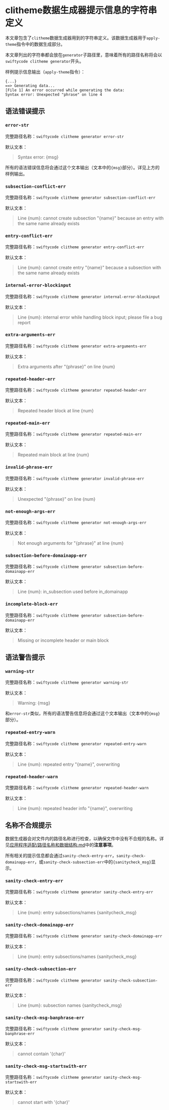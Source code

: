 # clitheme数据生成器提示信息的字符串定义

本文章包含了`clitheme`数据生成器用到的字符串定义。该数据生成器用于`apply-theme`指令中的数据生成部分。

本文章列出的字符串都会放在`generator`子路径里，意味着所有的路径名称将会以`swiftycode clitheme generator`开头。

样例提示信息输出（`apply-theme`指令）：

```
{...}
==> Generating data...
[File 1] An error occurred while generating the data:
Syntax error: Unexpected "phrase" on line 4
```

## 语法错误提示

### `error-str`

完整路径名称：`swiftycode clitheme generator error-str`

默认文本：

> Syntax error: {msg}

所有的语法错误信息将会通过这个文本输出（文本中的`{msg}`部分）。详见上方的样例输出。

### `subsection-conflict-err`

完整路径名称：`swiftycode clitheme generator subsection-conflict-err`

默认文本：

>  Line {num}: cannot create subsection "{name}" because an entry with the same name already exists


### `entry-conflict-err`

完整路径名称：`swiftycode clitheme generator entry-conflict-err`

默认文本：

>  Line {num}: cannot create entry "{name}" because a subsection with the same name already exists

### `internal-error-blockinput`

完整路径名称：`swiftycode clitheme generator internal-error-blockinput`

默认文本：

> Line {num}: internal error while handling block input; please file a bug report

### `extra-arguments-err`

完整路径名称：`swiftycode clitheme generator extra-arguments-err`

默认文本：

> Extra arguments after "{phrase}" on line {num}

### `repeated-header-err`

完整路径名称：`swiftycode clitheme generator repeated-header-err`

默认文本：

> Repeated header block at line {num}

### `repeated-main-err`

完整路径名称：`swiftycode clitheme generator repeated-main-err`

默认文本：

> Repeated main block at line {num}

### `invalid-phrase-err`

完整路径名称：`swiftycode clitheme generator invalid-phrase-err`

默认文本：

> Unexpected "{phrase}" on line {num} 

### `not-enough-args-err`

完整路径名称：`swiftycode clitheme generator not-enough-args-err`

默认文本：

> Not enough arguments for "{phrase}" at line {num}

### `subsection-before-domainapp-err`

完整路径名称：`swiftycode clitheme generator subsection-before-domainapp-err`

默认文本：

> Line {num}: in_subsection used before in_domainapp

### `incomplete-block-err`

完整路径名称：`swiftycode clitheme generator subsection-before-domainapp-err`

默认文本：

> Missing or incomplete header or main block

## 语法警告提示

### `warning-str`

完整路径名称：`swiftycode clitheme generator warning-str`

默认文本：

> Warning: {msg}

和`error-str`类似，所有的语法警告信息将会通过这个文本输出（文本中的`{msg}`部分）。

### `repeated-entry-warn`

完整路径名称：`swiftycode clitheme generator repeated-entry-warn`

默认文本：

> Line {num}: repeated entry "{name}", overwriting

### `repeated-header-warn`

完整路径名称：`swiftycode clitheme generator repeated-header-warn`

默认文本：

> Line {num}: repeated header info "{name}", overwriting

## 名称不合规提示

数据生成器会对文件内的路径名称进行检查，以确保文件中没有不合规的名称。详见[应用程序适配/路径名称和数据结构.md](../应用程序适配/路径名称和数据结构.md)中的**注意事项**。

所有相关的提示信息都会通过`sanity-check-entry-err`，`sanity-check-domainapp-err`，或`sanity-check-subsection-err`中的`{sanitycheck_msg}`显示。

### `sanity-check-entry-err`

完整路径名称：`swiftycode clitheme generator sanity-check-entry-err`

默认文本：

> Line {num}: entry subsections/names {sanitycheck_msg}

### `sanity-check-domainapp-err`

完整路径名称：`swiftycode clitheme generator sanity-check-domainapp-err`

默认文本：

> Line {num}: entry subsections/names {sanitycheck_msg}

### `sanity-check-subsection-err`

完整路径名称：`swiftycode clitheme generator sanity-check-subsection-err`

默认文本：

> Line {num}: subsection names {sanitycheck_msg}

### `sanity-check-msg-banphrase-err`

完整路径名称：`swiftycode clitheme generator sanity-check-msg-banphrase-err`

默认文本：

> cannot contain '{char}'

### `sanity-check-msg-startswith-err`

完整路径名称：`swiftycode clitheme generator sanity-check-msg-startswith-err`

默认文本：

> cannot start with '{char}'